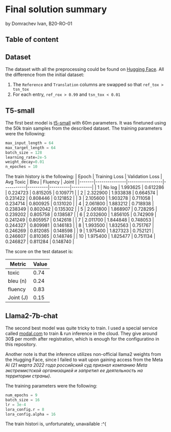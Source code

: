 # Final solution summary
by Domrachev Ivan, B20-RO-01

## Table of content

## Dataset
The dataset with all the preprocessing could be found on [Hugging Face](https://huggingface.co/datasets/domrachev03/toxic_comments_subset). 
All the difference from the initial dataset:
1. The `Reference` and `Translation` columns are swapped so that `ref_tox > tsn_tox` 
2. For each entry, `ref_rox > 0.99` and `tsn_tox < 0.01`
   
## T5-small
The first best model is [t5-small](https://huggingface.co/t5-small) with 60m parameters. It was finetuned using the 50k train samples from the described dataset. The training parameters were the following:
``` python
max_input_length = 64
max_target_length = 64
batch_size = 128
learning_rate=2e-5
weight_decay=0.01
n_epoches = 10
```

The train history is the following:
| Epoch | Training Loss | Validation Loss | Avg Toxic | Bleu     | Fluency  | Joint    |
|-------|---------------|-----------------|-----------|----------|----------|----------|
| 1     | No log        | 1.993625        | 0.612286  | 0.224723 | 0.815205 | 0.109771 |
| 2     | 2.322900      | 1.933838        | 0.664574  | 0.231422 | 0.808446 | 0.121852 |
| 3     | 2.105600      | 1.903278        | 0.711058  | 0.234714 | 0.800925 | 0.131020 |
| 4     | 2.061800      | 1.883212        | 0.718938  | 0.238349 | 0.802042 | 0.135302 |
| 5     | 2.061800      | 1.868907        | 0.728295  | 0.239202 | 0.805758 | 0.138587 |
| 6     | 2.032600      | 1.856105        | 0.742909  | 0.241249 | 0.805957 | 0.142618 |
| 7     | 2.011700      | 1.844848        | 0.748053  | 0.244327 | 0.809981 | 0.146183 |
| 8     | 1.993500      | 1.832563        | 0.751767  | 0.246269 | 0.812085 | 0.148598 |
| 9     | 1.975400      | 1.827323        | 0.752121  | 0.246607 | 0.810365 | 0.148746 |
| 10    | 1.975400      | 1.825477        | 0.751134  | 0.246827 | 0.811284 | 0.148740 |


The score on the test dataset is:

| Metric   | Value |
|----------|------ |
| toxic    | 0.74 |
| bleu (n) | 0.24 |
| fluency  | 0.83 |
| Joint (J)    | 0.15 |

## Llama2-7b-chat
The second best model was quite tricky to train. I used a special service called [modal.com](https://modal.com/) to train & run inference in the cloud. They give around 30$ per month after registration, which is enough for the configuratino in this repository.

Another note is that the inference utilizes non-official llama2 weights from the Hugging Face, since I failed to wait upon gaining access from the Meta AI *(21 марта 2022 года российский суд признал компанию Meta экстремистской организацией и запретил ее деятельность на территории страны)*.

The training parameters were the following:
```python 
num_epochs = 9
batch_size = 16
lr = 3e-4
lora_config.r = 8
lora_config.alpha = 16
```

The train histori is, unfortunately, unavailable :^(
